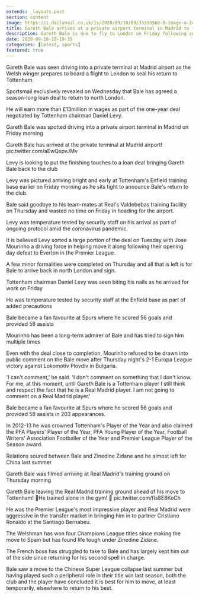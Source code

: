 ```yaml
---
extends: _layouts.post
section: content
image: https://i.dailymail.co.uk/1s/2020/09/18/09/33333568-0-image-a-24_1600418315499.jpg 
title: Gareth Bale arrives at a private airport terminal in Madrid to fly to London 
description: Gareth Bale is due to fly to London on Friday following some final medical checks in Madrid having already said goodbye to his team-mates at Reals Valdebebas training facility on Thursday. 
date: 2020-09-18-10-19-35 
categories: [latest, sports] 
featured: true 
--- 
```

Gareth Bale was seen driving into a private terminal at Madrid airport as the Welsh winger prepares to board a flight to London to seal his return to Tottenham. 

Sportsmail exclusively revealed on Wednesday that Bale has agreed a season-long loan deal to return to north London.

He will earn more than £13million in wages as part of the one-year deal negotiated by Tottenham chairman Daniel Levy.

Gareth Bale was spotted driving into a private airport terminal in Madrid on Friday morning

Gareth Bale has arrived at the private terminal at Madrid airport! pic.twitter.com/aEwQxpvJMv

Levy is looking to put the finishing touches to a loan deal bringing Gareth Bale back to the club 

Levy was pictured arriving bright and early at Tottenham's Enfield training base earlier on Friday morning as he sits tight to announce Bale's return to the club.  

Bale said goodbye to his team-mates at Real's Valdebebas training facility on Thursday and wasted no time on Friday in heading for the airport.  

Levy was temperature tested by security staff on his arrival as part of ongoing protocol amid the coronavirus pandemic. 

It is believed Levy sorted a large portion of the deal on Tuesday with Jose Mourinho a driving force in helping move it along following their opening day defeat to Everton in the Premier League. 

A few minor formalities were completed on Thursday and all that is left is for Bale to arrive back in north London and sign.

Tottenham chairman Daniel Levy was seen biting his nails as he arrived for work on Friday

He was temperature tested by security staff at the Enfield base as part of added precautions

Bale became a fan favourite at Spurs where he scored 56 goals and provided 58 assists

Mourinho has been a long-term admirer of Bale and has tried to sign him multiple times

Even with the deal close to completion, Mourinho refused to be drawn into public comment on the Bale move after Thursday night's 2-1 Europa League victory against Lokomotiv Plovdiv in Bulgaria.

'I can't comment,' he said. 'I don't comment on something that I don't know. For me, at this moment, until Gareth Bale is a Tottenham player I still think and respect the fact that he is a Real Madrid player. I am not going to comment on a Real Madrid player.'  

Bale became a fan favourite at Spurs where he scored 56 goals and provided 58 assists in 203 appearances.

In 2012-13 he was crowned Tottenham's Player of the Year and also claimed the PFA Players' Player of the Year, PFA Young Player of the Year, Football Writers' Association Footballer of the Year and Premier League Player of the Season award. 

Relations soured between Bale and Zinedine Zidane and he almost left for China last summer

Gareth Bale was filmed arriving at Real Madrid's training ground on Thursday morning

Gareth Bale leaving the Real Madrid training ground ahead of his move to Tottenham! 👀He trained alone in the gym! 💪 pic.twitter.com/fIs8E8KoCh

He was the Premier League's most impressive player and Real Madrid were aggressive in the transfer market in bringing him in to partner Cristiano Ronaldo at the Santiago Bernabeu. 

The Welshman has won four Champions League titles since making the move to Spain but has found life tough under Zinedine Zidane. 

The French boss has struggled to take to Bale and has largely kept him out of the side since returning for his second spell in charge. 

Bale saw a move to the Chinese Super League collapse last summer but having played such a peripheral role in their title win last season, both the club and the player have concluded it is best for him to move, at least temporarily, elsewhere to return to his best.  

